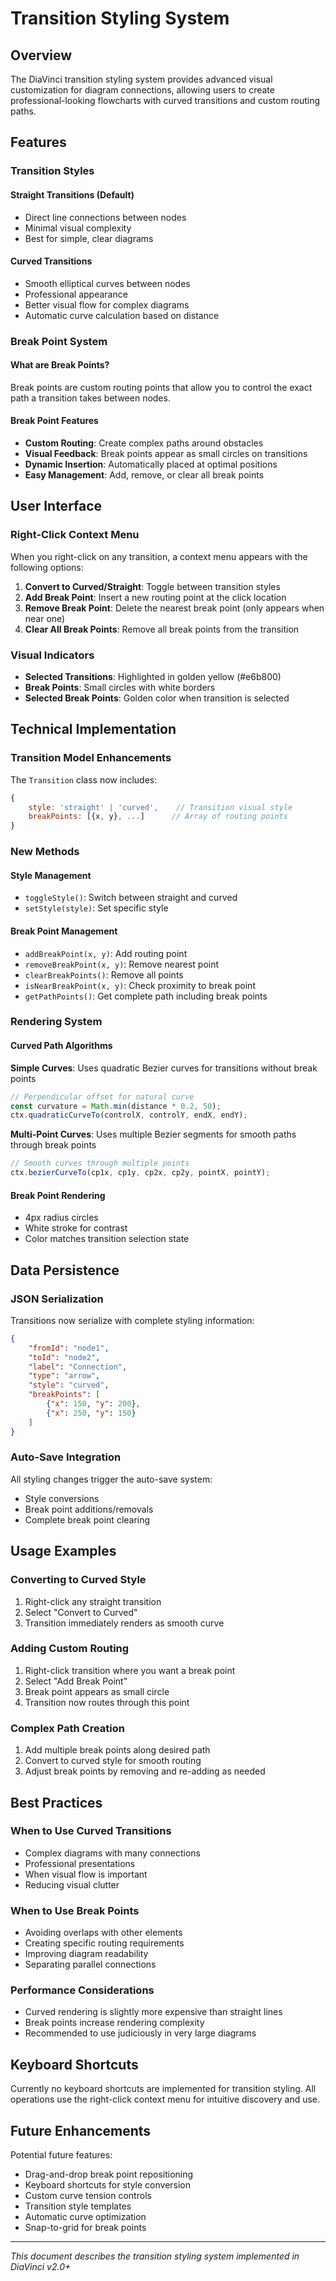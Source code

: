 # Transition Styling System

## Overview

The DiaVinci transition styling system provides advanced visual customization for diagram connections, allowing users to create professional-looking flowcharts with curved transitions and custom routing paths.

## Features

### Transition Styles

#### Straight Transitions (Default)
- Direct line connections between nodes
- Minimal visual complexity
- Best for simple, clear diagrams

#### Curved Transitions
- Smooth elliptical curves between nodes
- Professional appearance
- Better visual flow for complex diagrams
- Automatic curve calculation based on distance

### Break Point System

#### What are Break Points?
Break points are custom routing points that allow you to control the exact path a transition takes between nodes.

#### Break Point Features
- **Custom Routing**: Create complex paths around obstacles
- **Visual Feedback**: Break points appear as small circles on transitions
- **Dynamic Insertion**: Automatically placed at optimal positions
- **Easy Management**: Add, remove, or clear all break points

## User Interface

### Right-Click Context Menu

When you right-click on any transition, a context menu appears with the following options:

1. **Convert to Curved/Straight**: Toggle between transition styles
2. **Add Break Point**: Insert a new routing point at the click location
3. **Remove Break Point**: Delete the nearest break point (only appears when near one)
4. **Clear All Break Points**: Remove all break points from the transition

### Visual Indicators

- **Selected Transitions**: Highlighted in golden yellow (#e6b800)
- **Break Points**: Small circles with white borders
- **Selected Break Points**: Golden color when transition is selected

## Technical Implementation

### Transition Model Enhancements

The `Transition` class now includes:

```javascript
{
    style: 'straight' | 'curved',    // Transition visual style
    breakPoints: [{x, y}, ...]      // Array of routing points
}
```

### New Methods

#### Style Management
- `toggleStyle()`: Switch between straight and curved
- `setStyle(style)`: Set specific style

#### Break Point Management
- `addBreakPoint(x, y)`: Add routing point
- `removeBreakPoint(x, y)`: Remove nearest point
- `clearBreakPoints()`: Remove all points
- `isNearBreakPoint(x, y)`: Check proximity to break point
- `getPathPoints()`: Get complete path including break points

### Rendering System

#### Curved Path Algorithms

**Simple Curves**: Uses quadratic Bezier curves for transitions without break points
```javascript
// Perpendicular offset for natural curve
const curvature = Math.min(distance * 0.2, 50);
ctx.quadraticCurveTo(controlX, controlY, endX, endY);
```

**Multi-Point Curves**: Uses multiple Bezier segments for smooth paths through break points
```javascript
// Smooth curves through multiple points
ctx.bezierCurveTo(cp1x, cp1y, cp2x, cp2y, pointX, pointY);
```

#### Break Point Rendering
- 4px radius circles
- White stroke for contrast
- Color matches transition selection state

## Data Persistence

### JSON Serialization

Transitions now serialize with complete styling information:

```json
{
    "fromId": "node1",
    "toId": "node2", 
    "label": "Connection",
    "type": "arrow",
    "style": "curved",
    "breakPoints": [
        {"x": 150, "y": 200},
        {"x": 250, "y": 150}
    ]
}
```

### Auto-Save Integration

All styling changes trigger the auto-save system:
- Style conversions
- Break point additions/removals
- Complete break point clearing

## Usage Examples

### Converting to Curved Style
1. Right-click any straight transition
2. Select "Convert to Curved"
3. Transition immediately renders as smooth curve

### Adding Custom Routing
1. Right-click transition where you want a break point
2. Select "Add Break Point"
3. Break point appears as small circle
4. Transition now routes through this point

### Complex Path Creation
1. Add multiple break points along desired path
2. Convert to curved style for smooth routing
3. Adjust break points by removing and re-adding as needed

## Best Practices

### When to Use Curved Transitions
- Complex diagrams with many connections
- Professional presentations
- When visual flow is important
- Reducing visual clutter

### When to Use Break Points
- Avoiding overlaps with other elements
- Creating specific routing requirements
- Improving diagram readability
- Separating parallel connections

### Performance Considerations
- Curved rendering is slightly more expensive than straight lines
- Break points increase rendering complexity
- Recommended to use judiciously in very large diagrams

## Keyboard Shortcuts

Currently no keyboard shortcuts are implemented for transition styling. All operations use the right-click context menu for intuitive discovery and use.

## Future Enhancements

Potential future features:
- Drag-and-drop break point repositioning
- Keyboard shortcuts for style conversion
- Custom curve tension controls
- Transition style templates
- Automatic curve optimization
- Snap-to-grid for break points

---

*This document describes the transition styling system implemented in DiaVinci v2.0+*

